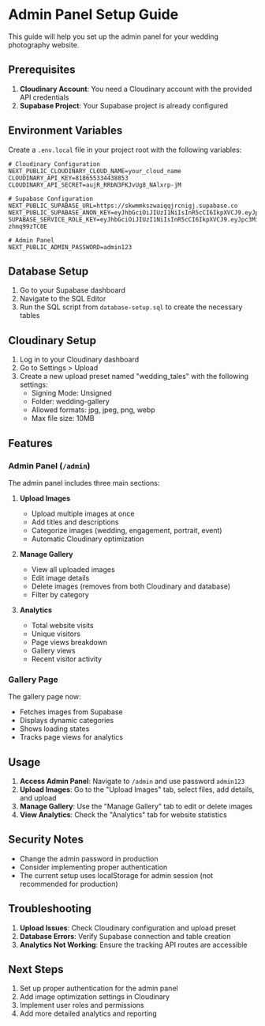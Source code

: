 # Admin Panel Setup Guide

This guide will help you set up the admin panel for your wedding photography website.

## Prerequisites

1. **Cloudinary Account**: You need a Cloudinary account with the provided API credentials
2. **Supabase Project**: Your Supabase project is already configured

## Environment Variables

Create a `.env.local` file in your project root with the following variables:

```env
# Cloudinary Configuration
NEXT_PUBLIC_CLOUDINARY_CLOUD_NAME=your_cloud_name
CLOUDINARY_API_KEY=818655334438853
CLOUDINARY_API_SECRET=aujR_RRbN3FKJvUg8_NAlxrp-jM

# Supabase Configuration
NEXT_PUBLIC_SUPABASE_URL=https://skwmmkszwaiqqjrcnigj.supabase.co
NEXT_PUBLIC_SUPABASE_ANON_KEY=eyJhbGciOiJIUzI1NiIsInR5cCI6IkpXVCJ9.eyJpc3MiOiJzdXBhYmFzZSIsInJlZiI6InNrd21ta3N6d2FpcXFqcmNuaWdqIiwicm9sZSI6ImFub24iLCJpYXQiOjE3NTg5NTQyNTQsImV4cCI6MjA3NDUzMDI1NH0.6az22SMRF2kbWxNprVkRQwvX9K6wEHWc6I7zjZqG_EM
SUPABASE_SERVICE_ROLE_KEY=eyJhbGciOiJIUzI1NiIsInR5cCI6IkpXVCJ9.eyJpc3MiOiJzdXBhYmFzZSIsInJlZiI6InNrd21ta3N6d2FpcXFqcmNuaWdqIiwicm9sZSI6InNlcnZpY2Vfcm9sZSIsImlhdCI6MTc1ODk1NDI1NCwiZXhwIjoyMDc0NTMwMjU0fQ.c2gT2wB4ZxXjVP7fdMfyctmtJfkitpv-zhmq99zTC0E

# Admin Panel
NEXT_PUBLIC_ADMIN_PASSWORD=admin123
```

## Database Setup

1. Go to your Supabase dashboard
2. Navigate to the SQL Editor
3. Run the SQL script from `database-setup.sql` to create the necessary tables

## Cloudinary Setup

1. Log in to your Cloudinary dashboard
2. Go to Settings > Upload
3. Create a new upload preset named "wedding_tales" with the following settings:
   - Signing Mode: Unsigned
   - Folder: wedding-gallery
   - Allowed formats: jpg, jpeg, png, webp
   - Max file size: 10MB

## Features

### Admin Panel (`/admin`)

The admin panel includes three main sections:

1. **Upload Images**
   - Upload multiple images at once
   - Add titles and descriptions
   - Categorize images (wedding, engagement, portrait, event)
   - Automatic Cloudinary optimization

2. **Manage Gallery**
   - View all uploaded images
   - Edit image details
   - Delete images (removes from both Cloudinary and database)
   - Filter by category

3. **Analytics**
   - Total website visits
   - Unique visitors
   - Page views breakdown
   - Gallery views
   - Recent visitor activity

### Gallery Page

The gallery page now:
- Fetches images from Supabase
- Displays dynamic categories
- Shows loading states
- Tracks page views for analytics

## Usage

1. **Access Admin Panel**: Navigate to `/admin` and use password `admin123`
2. **Upload Images**: Go to the "Upload Images" tab, select files, add details, and upload
3. **Manage Gallery**: Use the "Manage Gallery" tab to edit or delete images
4. **View Analytics**: Check the "Analytics" tab for website statistics

## Security Notes

- Change the admin password in production
- Consider implementing proper authentication
- The current setup uses localStorage for admin session (not recommended for production)

## Troubleshooting

1. **Upload Issues**: Check Cloudinary configuration and upload preset
2. **Database Errors**: Verify Supabase connection and table creation
3. **Analytics Not Working**: Ensure the tracking API routes are accessible

## Next Steps

1. Set up proper authentication for the admin panel
2. Add image optimization settings in Cloudinary
3. Implement user roles and permissions
4. Add more detailed analytics and reporting

